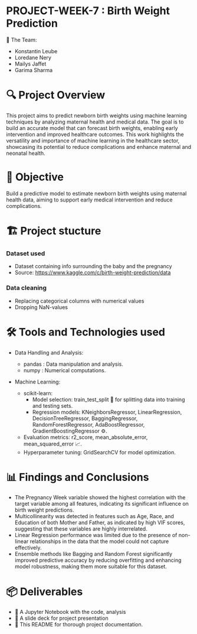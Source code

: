 # PROJECT-WEEK-7 : Birth Weight Prediction

👥 The Team:
- Konstantin Leube
- Loredane Nery
- Mailys Jaffet
- Garima Sharma

# 🔍 Project Overview

This project aims to predict newborn birth weights using machine learning techniques by analyzing maternal health and medical data. The goal is to build an accurate model that can forecast birth weights, enabling early intervention and improved healthcare outcomes. This work highlights the versatility and importance of machine learning in the healthcare sector, showcasing its potential to reduce complications and enhance maternal and neonatal health.

# 🎯 Objective

Build a predictive model to estimate newborn birth weights using maternal health data, aiming to support early medical intervention and reduce complications.

# 🏗️ Project stucture

### Dataset used
- Dataset containing info surrounding the baby and the pregnancy
- Source: https://www.kaggle.com/c/birth-weight-prediction/data

### Data cleaning
- Replacing categorical columns with numerical values
- Dropping NaN-values

# 🛠️ Tools and Technologies used

- Data Handling and Analysis:
    - pandas : Data manipulation and analysis.
    - numpy : Numerical computations.

- Machine Learning:
  - scikit-learn:
    - Model selection: train_test_split 🔀 for splitting data into training and testing sets.
    - Regression models: KNeighborsRegressor, LinearRegression, DecisionTreeRegressor, BaggingRegressor, RandomForestRegressor, AdaBoostRegressor, GradientBoostingRegressor ⚙️.
  - Evaluation metrics: r2_score, mean_absolute_error, mean_squared_error 📈.
  - Hyperparameter tuning: GridSearchCV for model optimization.

# 📊 Findings and Conclusions

- The Pregnancy Week variable showed the highest correlation with the target variable among all features, indicating its significant influence on birth weight predictions.
- Multicollinearity was detected in features such as Age, Race, and Education of both Mother and Father, as indicated by high VIF scores, suggesting that these variables are highly interrelated.
- Linear Regression performance was limited due to the presence of non-linear relationships in the data that the model could not capture effectively.
- Ensemble methods like Bagging and Random Forest significantly improved predictive accuracy by reducing overfitting and enhancing model robustness, making them more suitable for this dataset.

# 📦 Deliverables

- 📝 A Jupyter Notebook with the code, analysis
- 📑 A slide deck for project presentation
- 📄 This README for thorough project documentation.






